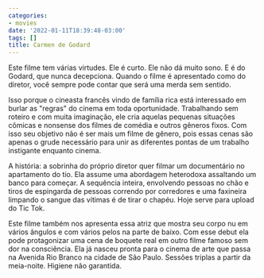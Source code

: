 ```yaml
---
categories:
- movies
date: '2022-01-11T18:39:48-03:00'
tags: []
title: Carmen de Godard
---
```


Este filme tem várias virtudes. Ele é curto. Ele não dá muito sono. E é do Godard, que nunca decepciona. Quando o filme é apresentado como do diretor, você sempre pode contar que será uma merda sem sentido.

Isso porque o cineasta francês vindo de família rica está interessado em burlar as "regras" do cinema em toda oportunidade. Trabalhando sem roteiro e com muita imaginação, ele cria aquelas pequenas situações cômicas e nonsense dos filmes de comédia e outros gêneros fixos. Com isso seu objetivo não é ser mais um filme de gênero, pois essas cenas são apenas o grude necessário para unir as diferentes pontas de um trabalho instigante enquanto cinema.

A história: a sobrinha do próprio diretor quer filmar um documentário no apartamento do tio. Ela assume uma abordagem heterodoxa assaltando um banco para começar. A sequência inteira, envolvendo pessoas no chão e tiros de espingarda de pessoas correndo por corredores e uma faxineira limpando o sangue das vítimas é de tirar o chapéu. Hoje serve para upload do Tic Tok.

Este filme também nos apresenta essa atriz que mostra seu corpo nu em vários ângulos e com vários pelos na parte de baixo. Com esse debut ela pode protagonizar uma cena de boquete real em outro filme famoso sem dor na consciência. Ela já nasceu pronta para o cinema de arte que passa na Avenida Rio Branco na cidade de São Paulo. Sessões triplas a partir da meia-noite. Higiene não garantida.